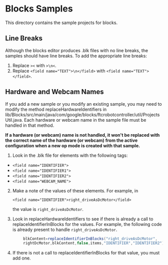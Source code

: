# Blocks Samples

This directory contains the sample projects for blocks.

## Line Breaks

Although the blocks editor produces .blk files with no line breaks, the samples should have line
breaks. To add the appropriate line breaks:

1. Replace `><` with `>\n<`.
2. Replace `<field name="TEXT">\n</field>` with `<field name="TEXT"></field>`.

## Hardware and Webcam Names

If you add a new sample or you modify an existing sample, you may need to modify the method
replaceHardwareIdentifiers in
lib/Blocks/src/main/java/com/google/blocks/ftcrobotcontroller/util/ProjectsUtil.java. Each hardware
or webcam name in the sample file must be handled in that method.

__If a hardware (or webcam) name is not handled, it won't be replaced with the correct name of the
hardware (or webcam) from the active configuration when a new op mode is created with that sample.__

1. Look in the .blk file for elements with the following tags:

* `<field name="IDENTIFIER">`
* `<field name="IDENTIFIER1">`
* `<field name="IDENTIFIER2">`
* `<field name="WEBCAM_NAME">`

2. Make a note of the values of these elements. For example, in

   `<field name="IDENTIFIER">right_driveAsDcMotor</field>`

   the value is `right_driveAsDcMotor`.
3. Look in replaceHardwareIdentifiers to see if there is already a call to replaceIdentifierInBlocks
   for the values. For example, the following code is already present to
   handle `right_driveAsDcMotor`.

```java
        blkContent=replaceIdentifierInBlocks("right_driveAsDcMotor",
        rightDcMotor,blkContent,false,items,"IDENTIFIER","IDENTIFIER2");
```

4. If there is not a call to replaceIdentifierInBlocks for that value, you must add one.
